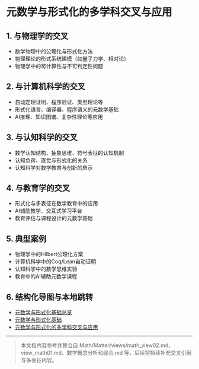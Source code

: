 # 元数学与形式化的多学科交叉与应用

## 1. 与物理学的交叉

- 数学物理中的公理化与形式化方法
- 物理理论的形式系统建模（如量子力学、相对论）
- 物理学中的可计算性与不可判定性问题

## 2. 与计算机科学的交叉

- 自动定理证明、程序验证、类型理论等
- 形式化语言、编译器、程序语义的元数学基础
- AI推理、知识图谱、复杂性理论等应用

## 3. 与认知科学的交叉

- 数学认知结构、抽象思维、符号表征的认知机制
- 认知负荷、直觉与形式化的关系
- 认知科学对数学教育与创新的启示

## 4. 与教育学的交叉

- 形式化与多表征在数学教育中的应用
- AI辅助教学、交互式学习平台
- 教育评估与课程设计的元数学基础

## 5. 典型案例

- 物理学中的Hilbert公理化方案
- 计算机科学中的Coq/Lean自动证明
- 认知科学中的数学思维实验
- 教育中的AI辅助元数学课程

## 6. 结构化导图与本地跳转

- [元数学与形式化基础总览](./00-元数学与形式化基础总览.md)
- [元数学与形式化基础](./01-元数学与形式化基础.md)
- [元数学与形式化的多学科交叉与应用](./14-元数学与形式化的多学科交叉与应用.md)

---

> 本文档内容参考并整合自 Math/Matter/views/math_view02.md、view_math01.md、数学概念分析和综合.md 等，后续将持续补充交叉引用与多表征内容。
